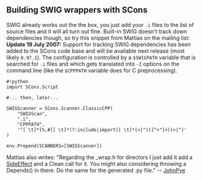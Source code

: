 ## Building SWIG wrappers with SCons

SWIG already works out the the box, you just add your `.i` files to the list of source files and it will all turn out fine. Built-in SWIG doesn't track down dependencies though, so try this snippet from Mattias on the mailing list: **Update 19 July 2007:**  Support for tracking SWIG dependencies has been added to the SCons code base and will be available next release (most likely `0.97.1`). The configuration is controlled by a `$SWIGPATH` variable that is searched for `.i` files and which gets translated into `-I` options on the command line (like the `$CPPPATH` variable does for C preprocessing). 

```
#!python
import SCons.Script

#... then, later...

SWIGScanner = SCons.Scanner.ClassicCPP(
    "SWIGScan",
    ".i",
    "CPPPATH",
    '^[ \t]*[%,#][ \t]*(?:include|import)[ \t]*(<|")([^>"]+)(>|")'
)

env.Prepend(SCANNERS=[SWIGScanner])
```

Mattias also writes: "Regarding the _wrap.h for directors I just add it add a [SideEffect](SideEffect) and a Clean call for it. You might also considering throwing a Depends() in there. Do the same for the generated .py file." -- [JohnPye](JohnPye) 